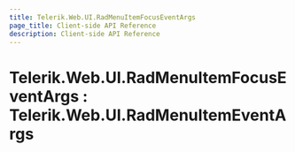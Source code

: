 ```yaml
---
title: Telerik.Web.UI.RadMenuItemFocusEventArgs
page_title: Client-side API Reference
description: Client-side API Reference
---
```


# Telerik.Web.UI.RadMenuItemFocusEventArgs : Telerik.Web.UI.RadMenuItemEventArgs 

